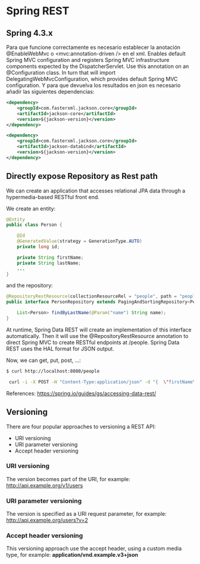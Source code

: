 # Spring REST

## Spring 4.3.x
Para que funcione correctamente es necesario establecer la anotación @EnableWebMvc o <mvc:annotation-driven /> en el xml. Enables default Spring MVC configuration and registers Spring MVC infrastructure components expected by the DispatcherServlet. Use this annotation on an @Configuration class. In turn that will import DelegatingWebMvcConfiguration, which provides default Spring MVC configuration. Y para que devuelva los resultados en json es necesario añadir las siguientes dependencias:
```xml
<dependency>
    <groupId>com.fasterxml.jackson.core</groupId>
    <artifactId>jackson-core</artifactId>
    <version>${jackson-version}</version>
</dependency>

<dependency>
    <groupId>com.fasterxml.jackson.core</groupId>
    <artifactId>jackson-databind</artifactId>
    <version>${jackson-version}</version>
</dependency>
```

## Directly expose Repository as Rest path
We can create an application that accesses relational JPA data through a hypermedia-based RESTful front end.

We create an entity:

```java
@Entity
public class Person {

	@Id
	@GeneratedValue(strategy = GenerationType.AUTO)
	private long id;

	private String firstName;
	private String lastName;
    ...
}
```

and the repository:

```java
@RepositoryRestResource(collectionResourceRel = "people", path = "people")
public interface PersonRepository extends PagingAndSortingRepository<Person, Long> {

	List<Person> findByLastName(@Param("name") String name);
}
```

At runtime, Spring Data REST will create an implementation of this interface automatically. Then it will use the @RepositoryRestResource annotation to direct Spring MVC to create RESTful endpoints at /people. Spring Data REST uses the HAL format for JSON output.

Now, we can get, put, post, ...:
```sh
$ curl http://localhost:8080/people
```

```sh
 curl -i -X POST -H "Content-Type:application/json" -d "{  \"firstName\" : \"Frodo\",  \"lastName\" : \"Baggins\" }" http://localhost:8080/people
 ```
 
 References: https://spring.io/guides/gs/accessing-data-rest/

## Versioning

There are four popular approaches to versioning a REST API:

* URI versioning
* URI parameter versioning
* Accept header versioning

### URI versioning

The version becomes part of the URI, for example: http://api.example.org/v1/users

### URI parameter versioning

The version is specified as a URI request parameter, for example: http://api.example.org/users?v=2

### Accept header versioning

This versioning approach use the accept header, using a custom media type, for example: **application/vnd.example.v3+json**

